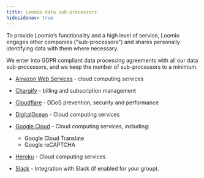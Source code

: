 ```yaml
---
title: Loomio data sub-processors
hidesidenav: true
---
```


To provide Loomio’s functionality and a high level of service, Loomio engages other companies ("sub-processors") and shares personally identifying data with them where necessary.

We enter into GDPR compliant data processing agreements with all our data sub-processors, and we keep the number of sub-processors to a minimum.


- [Amazon Web Services](https://aws.amazon.com/compliance/gdpr-center/) - cloud computing services

- [Chargify](https://help.chargify.com/my-account/gdpr.html) - billing and subscription management

- [Cloudflare](https://www.cloudflare.com/gdpr/introduction/) - DDoS prevention, security and performance

- [DigitalOcean](https://www.digitalocean.com/security/gdpr/) - Cloud computing services

- [Google Cloud](https://cloud.google.com/security/gdpr/) - Cloud computing services, including:
  - Google Cloud Translate
  - Google reCAPTCHA

- [Heroku](https://www.heroku.com/compliance) - Cloud computing services

- [Slack](https://slack.com/gdpr) - Integration with Slack (if enabled for your group).
